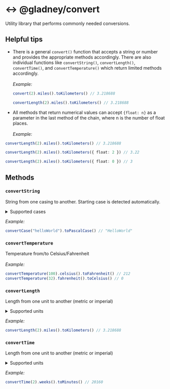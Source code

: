 # :left_right_arrow: @gladney/convert

Utility library that performs commonly needed conversions.

## Helpful tips

- There is a general `convert()` function that accepts a string or number and provides the appropriate methods accordingly. There are also individual functions like `convertString()`, `convertLength()`, `convertTime()`, and `convertTemperature()` which return limited methods accordingly.<br><br>
  _Example:_

  ```typescript
  convert(2).miles().toKilometers() // 3.218688

  convertLength(2).miles().toKilometers() // 3.218688
  ```

- All methods that return numerical values can accept `{float: n}` as a parameter in the last method of the chain, where n is the number of float places.<br><br>
  _Example:_

```typescript
convertLength(2).miles().toKilometers() // 3.218688

convertLength(2).miles().toKilometers({ float: 2 }) // 3.22

convertLength(2).miles().toKilometers({ float: 0 }) // 3
```

## Methods

### `convertString`

String from one casing to another. Starting case is detected automatically.

<details>
<summary>Supported cases</summary>
<ul>
<li>camelCase</li>
<li>CONST_CASE</li>
<li>kabob-case</li>
<li>PascalCase</li>
<li>snake_case</li>
<li>string case</li>
</ul>
</details>

_Example:_

```typescript
convertCase("helloWorld").toPascalCase() // "HelloWorld"
```

### `convertTemperature`

Temperature from/to Celsius/Fahrenheit<br><br>
_Example:_

```typescript
convertTemperature(100).celsius().toFahrenheit() // 212
convertTemperature(32).fahrenheit().toCelsius() // 0
```

### `convertLength`

Length from one unit to another (metric or imperial)

<details>
<summary>Supported units</summary>
<ul>
<br><li><b>Metric</b></li>
<ul><li>millimeters</li>
<li>centimeters</li>
<li>meters</li>
<li>kilometers</li>
</ul>
<br><li><b>Imperial</b></li>
<ul>
<li>inches</li>
<li>feet</li>
<li>yards</li>
<li>miles</li>
</ul>
</ul>
</details>

_Example:_

```typescript
convertLength(2).miles().toKilometers() // 3.218688
```

### `convertTime`

Length from one unit to another (metric or imperial)

<details>
<summary>Supported units</summary>
<ul>
<li>seconds</li>
<li>minutes</li>
<li>hours</li>
<li>days</li>
<li>weeks</li>
<li>years</li>
</ul>
</details>

_Example:_

```typescript
convertTime(2).weeks().toMinutes() // 20160
```
